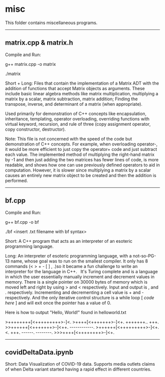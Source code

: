 misc
=============================================

This folder contains miscellaneous programs.


-------------------------------------------
matrix.cpp & matrix.h
-------------------------------------------
Compile and Run:

g++ matrix.cpp -o matrix

./matrix

Short + Long: Files that contain the implementation of a Matrix ADT with the addition of functions that accept 
Matrix objects as arguments. These include basic linear algebra methods like matrix multiplication, multiplying 
a matrix by a scalar, matrix subtraction, matrix addition; Finding the transpose, inverse, and determinant of a 
matrix (when appropriate). 

Used primarily for demonstration of C++ concepts like encapsulation, inheritance, templating, operator 
overloading, overriding functions with virtual keyword, recursion, and rule of three (copy assignment operator, 
copy constructor, destructor).

Note: This file is not concerned with the speed of the code but demonstration of C++ concepts. For example, when 
overloading operator-, it would be more efficient to just copy the operator+ code and just subtract
each value. The implemented method of multiplying the right-hand matrix by -1 and then just adding the two matrices 
has fewer lines of code, is more readable, and shows how one can use previously defined operators to aid in 
computation. However, it is slower since multiplying a matrix by a scalar causes an entirely new matrix object to 
be created and then the addition is performed. 

-------------------------------------------
bf.cpp
-------------------------------------------
Compile and Run:

g++ bf.cpp -o bf

./bf <insert .txt filename with bf syntax>

Short: A C++ program that acts as an interpreter of an esoteric programming language.

Long: An interpreter of esoteric programming language, with a not-so-PG-13 name, whose goal was to run on the 
smallest compiler. It only has 8 commands (< > + - [ ] , .)so it became a fun challenge to write an 
interpreter for the language in C++. 
  
It's Turing complete and is a language in which the user essentially manually 
increment and decrement values in memory. There is a single pointer on 30000 bytes of memory which is moved left and right 
by using > and < respectively. Input and output is , and . respectively. Incrementing and decrementing a cell 
value is + and - respectively. And the only iterative control structure is a while loop [ *code here* ] and will 
exit once the pointer has a value of 0.


Here is how to output "Hello, World!" found in helloworld.txt

\>++++++++[<+++++++++>-]<.
\>++++[<+++++++>-]<+.
\+++++++..
\+++.
\>>++++++[<+++++++>-]<++.
\------------.
\>++++++[<+++++++++>-]<+.
\<.
\+++.
\------.
\--------.
\>>>++++[<++++++++>-]<+.

-------------------------------------------
covidDeltaData.ipynb
-------------------------------------------

Short: Data Visualization of COVID-19 data. Supports media outlets claims of when Delta variant started having a rapid effect in different countries.
